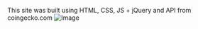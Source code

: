 This site was built using HTML, CSS, JS  + jQuery and API from coingecko.com
![Image](https://github.com/Ihor-Protskolli/Crypto-urrency-web-site-design/assets/147344662/77fb2cf2-94d8-4066-9a5e-d74e453ab3c6)
